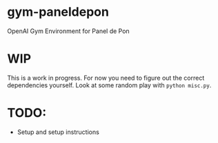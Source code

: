 # gym-paneldepon
OpenAI Gym Environment for Panel de Pon

# WIP
This is a work in progress.
For now you need to figure out the correct dependencies yourself.
Look at some random play with `python misc.py`.

# TODO:
* Setup and setup instructions
